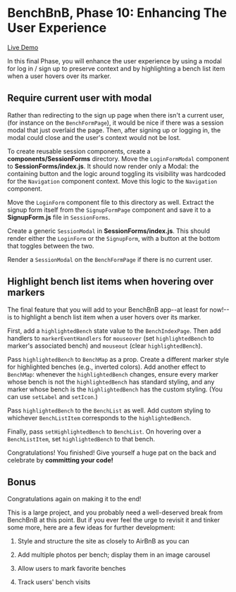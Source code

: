 # BenchBnB, Phase 10: Enhancing The User Experience

[Live Demo]

In this final Phase, you will enhance the user experience by using a modal for
log in / sign up to preserve context and by highlighting a bench list item when
a user hovers over its marker.

[Live Demo]: https://aa-bench-bnb.herokuapp.com/

## Require current user with modal

Rather than redirecting to the sign up page when there isn't a current user,
(for instance on the `BenchFormPage`), it would be nice if there was a session
modal that just overlaid the page. Then, after signing up or logging in, the
modal could close and the user's context would not be lost.

To create reusable session components, create a __components/SessionForms__
directory. Move the `LoginFormModal` component to __SessionForms/index.js__. It
should now render only a Modal: the containing button and the logic around
toggling its visibility was hardcoded for the `Navigation` component context.
Move this logic to the `Navigation` component.

Move the `LoginForm` component file to this directory as well. Extract the
signup form itself from the `SignupFormPage` component and save it to a
__SignupForm.js__ file in `SessionForms`.

Create a generic `SessionModal` in __SessionForms/index.js__. This should render
either the `LoginForm` or the `SignupForm`, with a button at the bottom that
toggles between the two.

Render a `SessionModal` on the `BenchFormPage` if there is no current user.

## Highlight bench list items when hovering over markers

The final feature that you will add to your BenchBnB app--at least for now!--is
to highlight a bench list item when a user hovers over its marker.

First, add a `highlightedBench` state value to the `BenchIndexPage`. Then add
handlers to `markerEventHandlers` for `mouseover` (set `highlightedBench` to
marker's associated bench) and `mouseout` (clear `highlightedBench`).

Pass `highlightedBench` to `BenchMap` as a prop. Create a different marker style
for highlighted benches (e.g., inverted colors). Add another effect to
`BenchMap`: whenever the `highlightedBench` changes, ensure every marker whose
bench is not the `highlightedBench` has standard styling, and any marker whose
bench is the `highlightedBench` has the custom styling. (You can use `setLabel`
and `setIcon`.)

Pass `highlightedBench` to the `BenchList` as well. Add custom styling to
whichever `BenchListItem` corresponds to the `highlightedBench`.

Finally, pass `setHighlightedBench` to `BenchList`. On hovering over a
`BenchListItem`, set `highlightedBench` to that bench.

Congratulations! You finished! Give yourself a huge pat on the back and
celebrate by **committing your code!**

## Bonus

Congratulations again on making it to the end!

This is a large project, and you probably need a well-deserved break from
BenchBnB at this point. But if you ever feel the urge to revisit it and tinker
some more, here are a few ideas for further development:

1. Style and structure the site as closely to AirBnB as you can

2. Add multiple photos per bench; display them in an image carousel

3. Allow users to mark favorite benches

4. Track users' bench visits